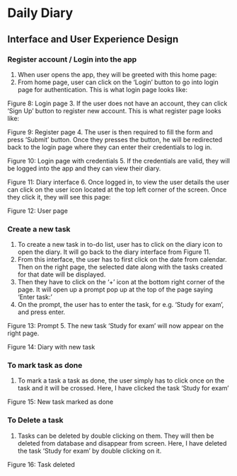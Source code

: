 # Daily Diary
## Interface and User Experience Design
### Register account / Login into the app
1. When user opens the app, they will be greeted with this home page:
2. From home page, user can click on the ‘Login’ button to go into login page for authentication. This is what login page looks like:
  
Figure 8: Login page
3. If the user does not have an account, they can click ‘Sign Up’ button to register new account. This is what register page looks like:
 
Figure 9: Register page
4. The user is then required to fill the form and press ‘Submit’ button. Once they presses the button, he will be redirected back to the login page where they can enter their credentials to log in.
 
Figure 10: Login page with credentials
5. If the credentials are valid, they will be logged into the app and they can view their diary.
 
Figure 11: Diary interface
6. Once logged in, to view the user details the user can click on the user icon located at the top left corner of the screen. Once they click it, they will see this page:
 
Figure 12: User page
### Create a new task
1. To create a new task in to-do list, user has to click on the diary icon to open the diary. It will go back to the diary interface from Figure 11.
2. From this interface, the user has to first click on the date from calendar. Then on the right page, the selected date along with the tasks created for that date will be displayed.
3. Then they have to click on the ‘+’ icon at the bottom right corner of the page. It will open up a prompt pop up at the top of the page saying ‘Enter task:’
4. On the prompt, the user has to enter the task, for e.g. ‘Study for exam’, and press enter.
 
Figure 13: Prompt
5. The new task ‘Study for exam’ will now appear on the right page. 
 
Figure 14: Diary with new task
### To mark task as done
1. To mark a task a task as done, the user simply has to click once on the task and it will be crossed. Here, I have clicked the task ‘Study for exam’
 
Figure 15: New task marked as done
### To Delete a task
1. Tasks can be deleted by double clicking on them. They will then be deleted from database and disappear from screen. Here, I have deleted the task ‘Study for exam’ by double clicking on it.
 
Figure 16: Task deleted
